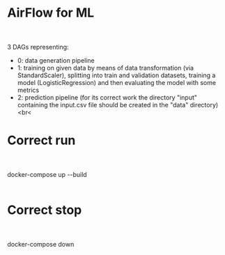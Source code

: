 # AirFlow for ML<br><br>
3 DAGs representing:<br>
- 0: data generation pipeline
- 1: training on given data by means of data transformation (via StandardScaler), splitting into train and validation datasets, training a model (LogisticRegression) 
and then evaluating the model with some metrics
- 2: prediction pipeline (for its correct work the directory "input" containing the input.csv file should be created in the "data" directory)
<br<<br>
# Correct run<br><br>
docker-compose up --build
<br><br>
# Correct stop<br><br>
docker-compose down
